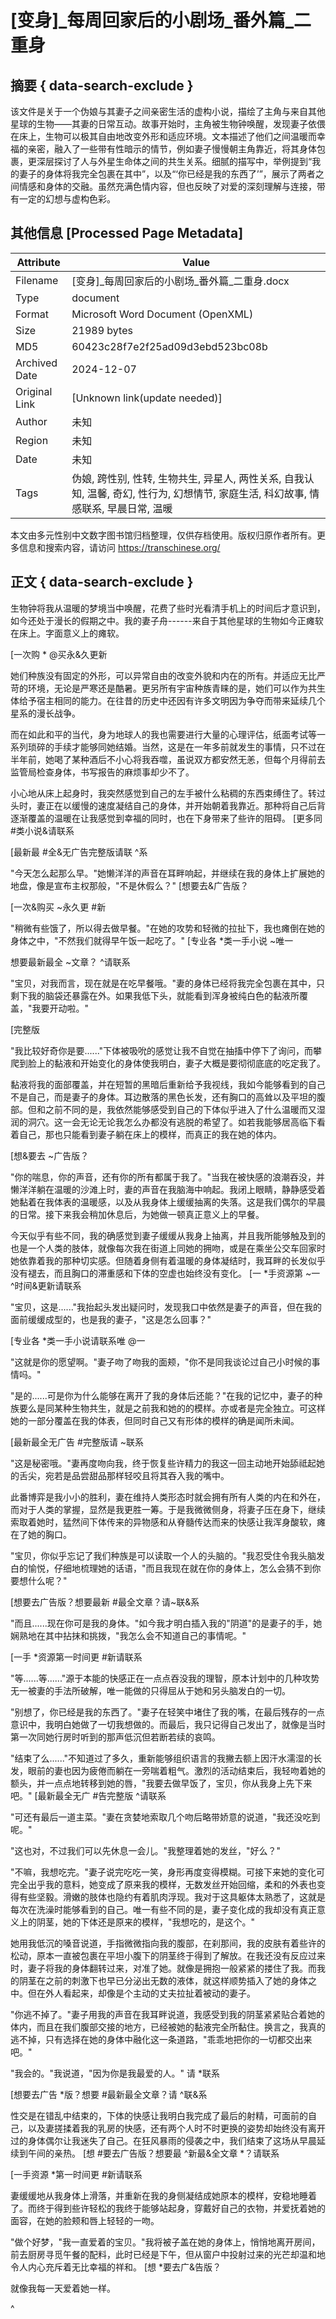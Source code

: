 # [变身]_每周回家后的小剧场_番外篇_二重身



## 摘要  { data-search-exclude }

<!-- tcd_abstract -->
该文件是关于一个伪娘与其妻子之间亲密生活的虚构小说，描绘了主角与来自其他星球的生物——其妻的日常互动。故事开始时，主角被生物钟唤醒，发现妻子依偎在床上，生物可以极其自由地改变外形和适应环境。文本描述了他们之间温暖而幸福的亲密，融入了一些带有性暗示的情节，例如妻子慢慢朝主角靠近，将其身体包裹，更深层探讨了人与外星生命体之间的共生关系。细腻的描写中，举例提到“我的妻子的身体将我完全包裹在其中”，以及“‘你已经是我的东西了’”，展示了两者之间情感和身体的交融。虽然充满色情内容，但也反映了对爱的深刻理解与连接，带有一定的幻想与虚构色彩。

<!-- tcd_abstract_end -->

## 其他信息 [Processed Page Metadata]

| Attribute       | Value                                  |
|-----------------|----------------------------------------|
| Filename        | [变身]_每周回家后的小剧场_番外篇_二重身.docx                             |
| Type            | document                                 |
| Format          | Microsoft Word Document (OpenXML)                               |
| Size            | 21989 bytes                           |
| MD5             | 60423c28f7e2f25ad09d3ebd523bc08b                                  |
| Archived Date   | 2024-12-07                             |
| Original Link   | [Unknown link(update needed)]                         |
| Author          | 未知                               |
| Region          | 未知                               |
| Date            | 未知                                 |
| Tags            | 伪娘, 跨性别, 性转, 生物共生, 异星人, 两性关系, 自我认知, 温馨, 奇幻, 性行为, 幻想情节, 家庭生活, 科幻故事, 情感联系, 早晨日常, 温暖                                 |

本文由多元性别中文数字图书馆归档整理，仅供存档使用。版权归原作者所有。更多信息和搜索内容，请访问 <https://transchinese.org/>


## 正文 { data-search-exclude }

<!-- tcd_main_text -->
生物钟将我从温暖的梦境当中唤醒，花费了些时光看清手机上的时间后才意识到，如今还处于漫长的假期之中。我的妻子舟------来自于其他星球的生物如今正瘫软在床上。字面意义上的瘫软。

 [一次购 * @买永&久更新

她们种族没有固定的外形，可以异常自由的改变外貌和内在的所有。并适应无比严苛的环境，无论是严寒还是酷暑。更另所有宇宙种族青睐的是，她们可以作为共生体给予宿主相同的能力。在往昔的历史中还因有许多文明因为争夺而带来延续几个星系的漫长战争。

而在如此和平的当代，身为地球人的我也需要进行大量的心理评估，纸面考试等一系列琐碎的手续才能够同她结婚。当然，这是在一年多前就发生的事情，只不过在半年前，她喝了某种酒后不小心将我吞噬，虽说双方都安然无恙，但每个月得前去监管局检查身体，书写报告的麻烦事却少不了。

小心地从床上起身时，我突然感觉到自己的左手被什么粘稠的东西束缚住了。转过头时，妻正在以缓慢的速度凝结自己的身体，并开始朝着我靠近。那种将自己后背逐渐覆盖的温暖在让我感觉到幸福的同时，也在下身带来了些许的阻碍。 [更多同 #类小说&请联系

 [最新最 #全&无广告完整版请联 ^系

"今天怎么起那么早。"她懒洋洋的声音在耳畔响起，并继续在我的身体上扩展她的地盘，像是宣布主权那般，"不是休假么？" [想要去&广告版？

 [一次&购买 ~永久更 #新

"稍微有些饿了，所以得去做早餐。"在她的攻势和轻微的拉扯下，我也瘫倒在她的身体之中，"不然我们就得早午饭一起吃了。" [专业各 *类一手小说 ~唯一

 想要最新最全 ~文章？ ^请联系

"宝贝，对我而言，现在就是在吃早餐哦。"妻的身体已经将我完全包裹在其中，只剩下我的脑袋还暴露在外。如果我低下头，就能看到浑身被纯白色的黏液所覆盖，"我要开动啦。"

 [完整版

"我比较好奇你是要......"下体被吸吮的感觉让我不自觉在抽搐中停下了询问，而攀爬到脸上的黏液和开始变化的身体使我明白，妻子大概是要彻彻底底的吃定我了。

黏液将我的面部覆盖，并在短暂的黑暗后重新给予我视线，我如今能够看到的自己不是自己，而是妻子的身体。耳边散落的黑色长发，还有胸口的高耸以及平坦的腹部。但和之前不同的是，我依然能够感受到自己的下体似乎进入了什么温暖而又湿润的洞穴。这一会无论无论我怎么办都没有逃脱的希望了。如若我能够居高临下看着自己，那也只能看到妻子躺在床上的模样，而真正的我在她的体内。

 [想&要去 ~广告版？

"你的喘息，你的声音，还有你的所有都属于我了。"当我在被快感的浪潮吞没，并懒洋洋躺在温暖的沙滩上时，妻的声音在我脑海中响起。我闭上眼睛，静静感受着她黏着在我体表的温暖感，以及从我身体上缓缓抽离的失落。这是我们偶尔的早晨的日常。接下来我会稍加休息后，为她做一顿真正意义上的早餐。

今天似乎有些不同，我的确感觉到妻子缓缓从我身上抽离，并且我所能够触及到的也是一个人类的肢体，就像每次我在街道上同她的拥吻，或是在乘坐公交车回家时她依靠着我的那种切实感。但随着身侧有着温暖的身体凝结时，我耳畔的长发似乎没有褪去，而且胸口的滞重感和下体的空虚也始终没有变化。 [一 *手资源第 ~一 ^时间&更新请联系

"宝贝，这是......"我抬起头发出疑问时，发现我口中依然是妻子的声音，但在我的面前缓缓成型的，也是我的妻子，"这是怎么回事？"

 [专业各 *类一手小说请联系唯 @一

"这就是你的愿望啊。"妻子吻了吻我的面颊，"你不是同我谈论过自己小时候的事情吗。"

"是的......可是你为什么能够在离开了我的身体后还能？"在我的记忆中，妻子的种族要么是同某种生物共生，就是之前我和她的的模样。亦或者是完全独立。可这样她的一部分覆盖在我的体表，但同时自己又有形体的模样的确是闻所未闻。

 [最新最全无广告 #完整版请 ~联系

"这是秘密哦。"妻再度吻向我，终于恢复些许精力的我这一回主动地开始舔祗起她的舌尖，宛若是品尝甜品那样轻咬且将其吞入我的嘴中。

此番博弈是我小小的胜利，妻在维持人类形态时就会拥有所有人类的内在和外在，而对于人类的掌握，显然是我更胜一筹。于是我微微侧身，将妻子压在身下，继续索取着她时，猛然间下体传来的异物感和从脊髓传达而来的快感让我浑身酸软，瘫在了她的胸口。

"宝贝，你似乎忘记了我们种族是可以读取一个人的头脑的。"我忍受住令我头脑发白的愉悦，仔细地梳理她的话语，"而且我现在就在你的身体上，怎么会猜不到你要想什么呢？"

 [想要去广告版？想要最新 #最全文章？请~联&系

"而且......现在你可是我的身体。"如今我才明白插入我的"阴道"的是妻子的手，她娴熟地在其中拈抹和挑拨，"我怎么会不知道自己的事情呢。"

 [一手 *资源第一时间更 #新请联系

"等......等......"源于本能的快感正在一点点吞没我的理智，原本计划中的几种攻势无一被妻的手法所破解，唯一能做的只得屈从于她和另头脑发白的一切。

"别想了，你已经是我的东西了。"妻子在轻笑中堵住了我的嘴，在最后残存的一点意识中，我明白她做了一切我想做的。而最后，我只记得自己发出了，就像是当时第一次同她行房时听到的那声低沉但若断若续的哀鸣。

"结束了么......"不知道过了多久，重新能够组织语言的我撇去额上因汗水濡湿的长发，眼前的妻也因为疲倦而躺在一旁喘着粗气。激烈的活动结束后，我轻吻着她的额头，并一点点地转移到她的唇，"我要去做早饭了，宝贝，你从我身上先下来吧。" [最新最全无广 #告完整版 ^请联系

"可还有最后一道主菜。"妻在贪婪地索取几个吻后略带娇意的说道，"我还没吃到呢。"

"这也对，不过我们可以先休息一会儿。"我整理着她的发丝，"好么？"

"不嘛，我想吃完。"妻子说完吃吃一笑，身形再度变得模糊。可接下来她的变化可完全出乎我的意料，她变成了原来我的模样，无数发丝开始回缩，柔和的外表也变得有些坚毅。滑嫩的肢体也隐约有着肌肉浮现。我对于这具躯体太熟悉了，这就是每次在洗澡时能够看到的自己。唯一有些不同的是，妻子变化成的我却没有真正意义上的阴茎，她的下体还是原来的模样，"我想吃的，是这个。"

她用我低沉的嗓音说道，手指微微指向我的腹部，在刹那间，我的皮肤有着些许的松动，原本一直被包裹在平坦小腹下的阴茎终于得到了解放。在我还没有反应过来时，妻子将我的身体翻转过来，对准了她。就像是拥抱一般紧紧的搂住了我。而我的阴茎在之前的刺激下也早已分泌出无数的液体，就这样顺势插入了她的身体之中。但在外人看起来，却像是个主动的丈夫拉扯着被动的妻子。

"你逃不掉了。"妻子用我的声音在我耳畔说道，我感受到我的阴茎紧紧贴合着她的体内，而且在我们腹部交接的地方，已经被她的黏液完全所黏住。换言之，我真的逃不掉，只有选择在她的身体中融化这一条道路，"乖乖地把你的一切都交出来吧。"

"我会的。"我说道，"因为你是我最爱的人。" 请 *联系

 [想要去广告 *版？想要 #最新最全文章？请 ^联&系

性交是在错乱中结束的，下体的快感让我明白我完成了最后的射精，可面前的自己，以及妻搓揉着我的乳房的快感，还有两个人时不时更换的姿势却始终没有离开过的身体偶尔让我迷失了自己。在狂风暴雨的侵袭之中，我们结束了这场从早晨延续到午间的亲热。 [想 #要去广告版？想要最 ^新最&全文章 *？请联系

 [一手资源 *第一时间更 #新请联系

妻缓缓地从我身体上滑落，并重新在我的身侧凝结成她原本的模样，安稳地睡着了。而终于得到些许轻松的我终于能够站起身，穿戴好自己的衣物，并爱抚着她的面容，在她的脸颊和唇上轻轻的一吻。

"做个好梦，"我一直爱着的宝贝。"我将被子盖在她的身体上，悄悄地离开房间，前去厨房寻觅午餐的配料，此时已经是下午，但从窗户中投射过来的光芒却温和地令人内心充斥着无比幸福的祥和。 [想 *要去广&告版？

就像我每一天爱着她一样。

 ^
<!-- tcd_main_text_end -->

